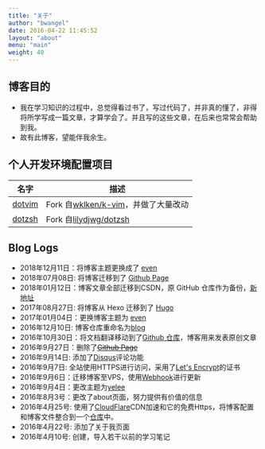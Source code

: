 ```yaml
---
title: "关于"
author: "bwangel"
date: 2016-04-22 11:45:52
layout: "about"
menu: "main"
weight: 40
---
```


## 博客目的

+ 我在学习知识的过程中，总觉得看过书了，写过代码了，并非真的懂了，非得将所学写成一篇文章，才算学会了。并且写的这些文章，在后来也常常会帮助到我。
+ 故有此博客，望能伴我余生。

## 个人开发环境配置项目

名字|描述
---|---
[dotvim](https://github.com/bwangel23/dotvim) | Fork 自[wklken/k-vim](https://github.com/wklken/k-vim)，并做了大量改动
[dotzsh](https://github.com/bwangel23/dotzsh) | Fork 自[lilydjwg/dotzsh](https://github.com/lilydjwg/dotzsh)

## Blog Logs

+ 2018年12月11日：将博客主题更换成了 [even](https://github.com/olOwOlo/hugo-theme-even)
+ 2018年07月08日: 将博客迁移到了 [Github Page](http://bwangel23.github.io)
+ 2018年01月12日：博客文章全部迁移到CSDN，原 GitHub 仓库作为备份，[新地址](http://blog.csdn.net/u012291393)
+ 2017年08月27日: 将博客从 Hexo 迁移到了 [Hugo](https://gohugo.io/)
+ 2017年01月04日：更换博客主题为 [even](https://github.com/ahonn/hexo-theme-even)
+ 2016年12月10日: 博客仓库重命名为[blog](https://github.com/bwangel23/blog)
+ 2016年10月30日：将文档翻译移动到了[Github 仓库](https://github.com/bwangel23/Translate)，博客用来发表原创文章
+ 2016年9月27日：删除了~~[Github Page](http://bwangel23.github.io)~~
+ 2016年9月14日: 添加了[Disqus](https://disqus.com/)评论功能
+ 2016年9月7日: 全站使用HTTPS进行访问，采用了[Let's Encrypt](https://letsencrypt.org/)的证书
+ 2016年9月6日：迁移博客至VPS，使用[Webhook](https://developer.github.com/webhooks/)进行更新
+ 2016年9月4日：更改主题为[yelee](https://github.com/MOxFIVE/hexo-theme-yelee)
+ 2016年8月3号：更改了about页面，努力提供有价值的信息
+ 2016年4月25号: 使用了[CloudFlare](https://www.cloudflare.com/)CDN加速和它的免费Https，将博客配置和博客文件整合到一个[仓库](https://github.com/bwangel23/bwangel23.github.io)中。
+ 2016年4月22号: 添加了关于我页面
+ 2016年4月10号: 创建，导入若干以前的学习笔记
